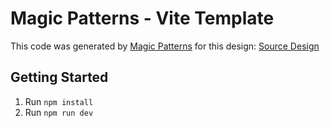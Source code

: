 # Magic Patterns - Vite Template

This code was generated by [Magic Patterns](https://magicpatterns.com) for this design: [Source Design](https://magicpatterns.com/c/e18qfytmq6lyyycfe483p6)

## Getting Started

1. Run `npm install`
2. Run `npm run dev`
